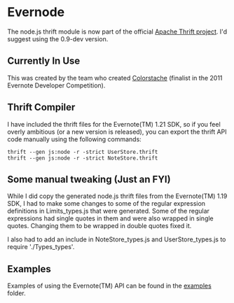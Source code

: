 # Evernode

The node.js thrift module is now part of the official [Apache Thrift project](https://github.com/apache/thrift/).
I'd suggest using the 0.9-dev version.

## Currently In Use

This was created by the team who created [Colorstache](http://www.colorstache.com/) (finalist in the 2011 Evernote Developer Competition).

## Thrift Compiler

I have included the thrift files for the Evernote(TM) 1.21 SDK, so if you feel overly ambitious (or a new version is released), you can export
the thrift API code manually using the following commands:

    thrift --gen js:node -r -strict UserStore.thrift
    thrift --gen js:node -r -strict NoteStore.thrift

## Some manual tweaking (Just an FYI)

While I did copy the generated node.js thrift files from the Evernote(TM) 1.19 SDK, I had to make some changes to some of the regular expression
definitions in Limits_types.js that were generated. Some of the regular expressions had single quotes in them and were also wrapped in single quotes.
Changing them to be wrapped in double quotes fixed it.

I also had to add an include in NoteStore_types.js and UserStore_types.js to require './Types_types'.

## Examples

Examples of using the Evernote(TM) API can be found in the [examples](https://github.com/cloudsnap/evernode/tree/master/examples) folder.
